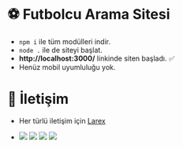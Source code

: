 # ⚽ Futbolcu Arama Sitesi

- `npm i` ile tüm modülleri indir.
- `node .` ile de siteyi başlat.
- **http://localhost:3000/** linkinde siten başladı. ✅
- Henüz mobil uyumluluğu yok.

# 🔎 İletişim

- Her türlü iletişim için [Larex](https://discord.com/users/752910734748549161)


- ![](https://img.shields.io/github/stars/larexq/transfer) ![](https://img.shields.io/github/forks/larexq/transfer) ![](https://img.shields.io/github/v/tag/larexq/transfer) ![](https://img.shields.io/github/issues/larexq/transfer)
